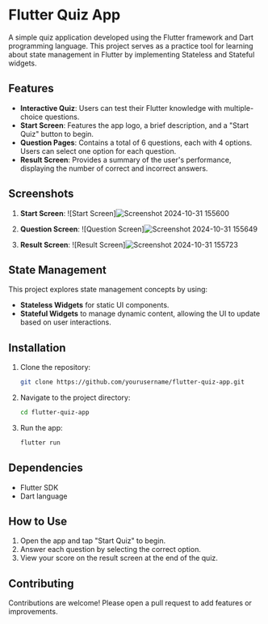 # Flutter Quiz App

A simple quiz application developed using the Flutter framework and Dart programming language. This project serves as a practice tool for learning about state management in Flutter by implementing Stateless and Stateful widgets.

## Features

- **Interactive Quiz**: Users can test their Flutter knowledge with multiple-choice questions.
- **Start Screen**: Features the app logo, a brief description, and a "Start Quiz" button to begin.
- **Question Pages**: Contains a total of 6 questions, each with 4 options. Users can select one option for each question.
- **Result Screen**: Provides a summary of the user's performance, displaying the number of correct and incorrect answers.

## Screenshots

1. **Start Screen**: ![Start Screen]![Screenshot 2024-10-31 155600](https://github.com/user-attachments/assets/31f448ad-66c4-47c2-9c05-5ad942df6c97)

2. **Question Screen**: ![Question Screen]![Screenshot 2024-10-31 155649](https://github.com/user-attachments/assets/07f5b3c4-2859-40e2-9634-d5ed1fbbef91)

3. **Result Screen**: ![Result Screen]![Screenshot 2024-10-31 155723](https://github.com/user-attachments/assets/6497cff8-9d5c-4651-a678-0d1a46452bff)


## State Management

This project explores state management concepts by using:
- **Stateless Widgets** for static UI components.
- **Stateful Widgets** to manage dynamic content, allowing the UI to update based on user interactions.

## Installation

1. Clone the repository:
   ```bash
   git clone https://github.com/yourusername/flutter-quiz-app.git
   ```
2. Navigate to the project directory:
   ```bash
   cd flutter-quiz-app
   ```
3. Run the app:
   ```bash
   flutter run
   ```

## Dependencies

- Flutter SDK
- Dart language

## How to Use

1. Open the app and tap "Start Quiz" to begin.
2. Answer each question by selecting the correct option.
3. View your score on the result screen at the end of the quiz.

## Contributing

Contributions are welcome! Please open a pull request to add features or improvements.
